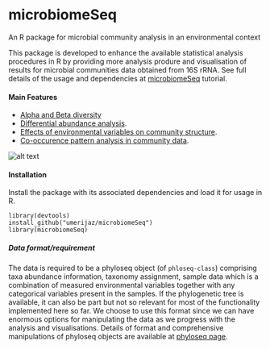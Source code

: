 # microbiomeSeq
An R package for microbial community analysis in an environmental context

This package is developed to enhance the available statistical analysis procedures in R by providing more 
analysis produre and visualisation of results for microbial communities data obtained from 16S rRNA. See full details of the usage and dependencies at
[microbiomeSeq](http://userweb.eng.gla.ac.uk/umer.ijaz/projects/microbiomeSeq_Tutorial.html) tutorial.

#### **Main Features**

* [Alpha and Beta diversity](https://github.com/umerijaz/microbiomeSeq/wiki/Alpha-and-Beta-Diversity)
* [Differential abundance analysis](https://github.com/umerijaz/microbiomeSeq/wiki/Differential-Abundance).
* [Effects of environmental variables on community structure](https://github.com/umerijaz/microbiomeSeq/wiki/Community-Environment-relationship).
* [Co-occurence pattern analysis in community data](https://github.com/umerijaz/microbiomeSeq/wiki/Co-ocurrence-Pattern-Analysis).

![alt text](https://github.com/umerijaz/microbiomeSeq/blob/master/disclaimer.png)

#### **Installation** 

Install the package with its associated dependencies and load it for usage in R.
```
library(devtools)
install_github("umerijaz/microbiomeSeq") 
library(microbiomeSeq)
```

##### **Data format/requirement**
The data is required to be a phyloseq object (of `phloseq-class`) comprising taxa abundance information, taxonomy assignment, 
sample data which is a combination of measured environmental variables together with any categorical variables present in 
the samples. If the phylogenetic tree is available, it can also be part but not so relevant for most of the functionality 
implemented here so far.
We choose to use this format since we can have enormous options for 
manipulating the data as we progress with the analysis and
visualisations. Details of format and comprehensive manipulations 
of phyloseq objects are available at [phyloseq page](https://github.com/joey711/phyloseq).
